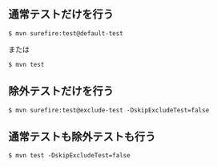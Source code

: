 


## 通常テストだけを行う

```
$ mvn surefire:test@default-test
```

または

```
$ mvn test
```

## 除外テストだけを行う

```
$ mvn surefire:test@exclude-test -DskipExcludeTest=false
```

## 通常テストも除外テストも行う

```
$ mvn test -DskipExcludeTest=false
```